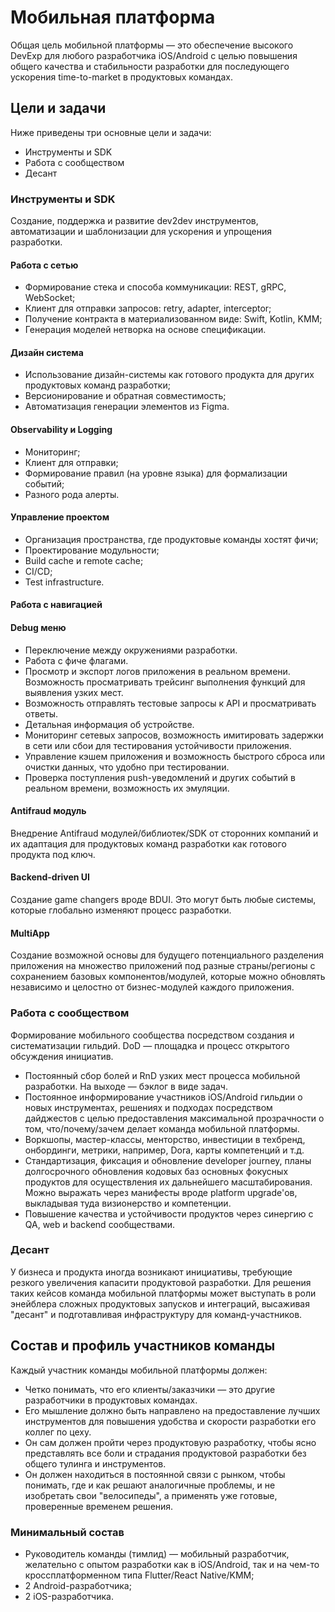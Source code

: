 # Мобильная платформа

Общая цель мобильной платформы — это обеспечение высокого DevExp для любого разработчика iOS/Android с целью повышения общего качества и стабильности разработки для последующего ускорения time-to-market в продуктовых командах.

## Цели и задачи

Ниже приведены три основные цели и задачи:

- Инструменты и SDK
- Работа с сообществом
- Десант

### Инструменты и SDK

Создание, поддержка и развитие dev2dev инструментов, автоматизации и шаблонизации для ускорения и упрощения разработки.

#### Работа с сетью

- Формирование стека и способа коммуникации: REST, gRPC, WebSocket;
- Клиент для отправки запросов: retry, adapter, interceptor;
- Получение контракта в материализованном виде: Swift, Kotlin, KMM;
- Генерация моделей нетворка на основе спецификации.

#### Дизайн система

- Использование дизайн-системы как готового продукта для других продуктовых команд разработки; 
- Версионирование и обратная совместимость;
- Автоматизация генерации элементов из Figma.

#### Observability и Logging

- Мониторинг;
- Клиент для отправки;
- Формирование правил (на уровне языка) для формализации событий;
- Разного рода алерты.

#### Управление проектом

- Организация пространства, где продуктовые команды хостят фичи;
- Проектирование модульности;
- Build cache и remote cache;
- CI/CD;
- Test infrastructure.

#### Работа с навигацией

#### Debug меню

- Переключение между окружениями разработки.
- Работа с фиче флагами.
- Просмотр и экспорт логов приложения в реальном времени. Возможность просматривать трейсинг выполнения функций для выявления узких мест.
- Возможность отправлять тестовые запросы к API и просматривать ответы.
- Детальная информация об устройстве.
- Мониторинг сетевых запросов, возможность имитировать задержки в сети или сбои для тестирования устойчивости приложения.
- Управление кэшем приложения и возможность быстрого сброса или очистки данных, что удобно при тестировании.
- Проверка поступления push-уведомлений и других событий в реальном времени, возможность их эмуляции.

#### Antifraud модуль

Внедрение Antifraud модулей/библиотек/SDK от сторонних компаний и их адаптация для продуктовых команд разработки как готового продукта под ключ. 

#### Backend-driven UI

Создание game changers вроде BDUI. Это могут быть любые системы, которые глобально изменяют процесс разработки.

#### MultiApp

Создание возможной основы для будущего потенциального разделения приложения на множество приложений под разные страны/регионы с сохранением базовых компонентов/модулей, которые можно обновлять независимо и целостно от бизнес-модулей каждого приложения.   

### Работа с сообществом

Формирование мобильного сообщества посредством создания и систематизации гильдий. DoD — площадка и процесс открытого обсуждения инициатив.

- Постоянный сбор болей и RnD узких мест процесса мобильной разработки. На выходе — бэклог в виде задач.
- Постоянное информирование участников iOS/Android гильдии о новых инструментах, решениях и подходах посредством дайджестов с целью предоставления максимальной прозрачности о том, что/почему/зачем делает команда мобильной платформы.  
- Воркшопы, мастер-классы, менторство, инвестиции в техбренд, онбординги, метрики, например, Dora, карты компетенций и т.д.
- Стандартизация, фиксация и обновление developer journey, планы долгосрочного обновления кодовых баз основных фокусных продуктов для осуществления их дальнейшего масштабирования. Можно выражать через манифесты вроде platform upgrade'ов, выкладывая туда визионерство и компетенции.
- Повышение качества и устойчивости продуктов через синергию с QA, web и backend сообществами.

### Десант

У бизнеса и продукта иногда возникают инициативы, требующие резкого увеличения капасити продуктовой разработки. Для решения таких кейсов команда мобильной платформы может выступать в роли энейблера сложных продуктовых запусков и интеграций, высаживая "десант" и подготавливая инфраструктуру для команд-участников.

## Состав и профиль участников команды

Каждый участник команды мобильной платформы должен:
- Четко понимать, что его клиенты/заказчики — это другие разработчики в продуктовых командах.
- Его мышление должно быть направлено на предоставление лучших инструментов для повышения удобства и скорости разработки его коллег по цеху.
- Он сам должен пройти через продуктовую разработку, чтобы ясно представлять все боли и страдания продуктовой разработки без общего тулинга и инструментов.
- Он должен находиться в постоянной связи с рынком, чтобы понимать, где и как решают аналогичные проблемы, и не изобретать свои "велосипеды", а применять уже готовые, проверенные временем решения.

### Минимальный состав
- Руководитель команды (тимлид) — мобильный разработчик, желательно с опытом разработки как в iOS/Android, так и на чем-то кроссплатформенном типа Flutter/React Native/KMM;
- 2 Android-разработчика;
- 2 iOS-разработчика.
